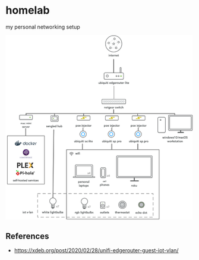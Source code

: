 # homelab
 my personal networking setup
 
 ![network diagram](_img/homelab.png)
 
 ## References
 * https://xdeb.org/post/2020/02/28/unifi-edgerouter-guest-iot-vlan/
